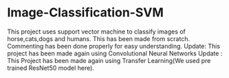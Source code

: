 # Image-Classification-SVM

This project uses support vector machine to classify images of horse,cats,dogs and humans.
This has been made from scratch.
Commenting has been done properly for easy understanding.
Update: This project has been made again using Convolutional Neural Networks
Update : This Project has been made again using Transfer Learning(We used pre trained ResNet50 model here).
